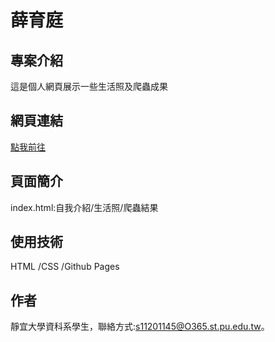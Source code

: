 # 薛育庭

## 專案介紹
這是個人網頁展示一些生活照及爬蟲成果

## 網頁連結
[點我前往](https://tim11-abc.github.io/-/#)

## 頁面簡介
index.html:自我介紹/生活照/爬蟲結果

## 使用技術
HTML /CSS /Github Pages

## 作者
靜宜大學資科系學生，聯絡方式:s11201145@O365.st.pu.edu.tw。
